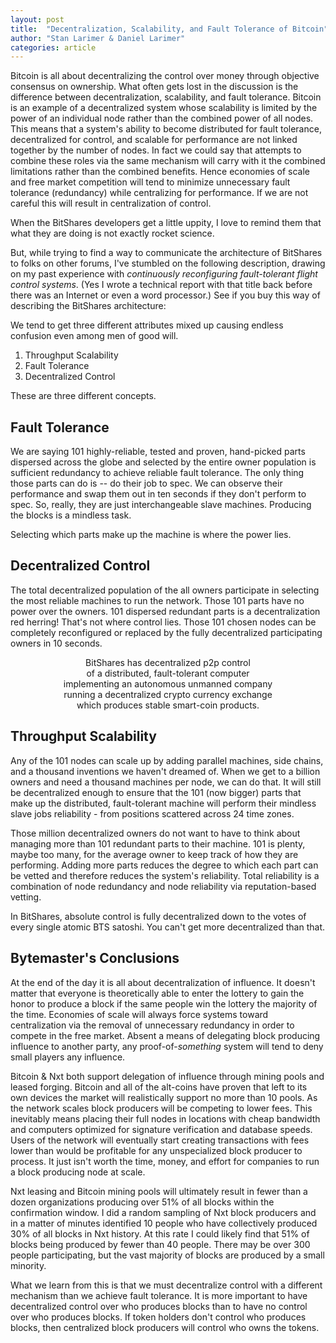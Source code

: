 ```yaml
---
layout: post
title:  "Decentralization, Scalability, and Fault Tolerance of Bitcoin"
author: "Stan Larimer & Daniel Larimer"
categories: article 
---
```

Bitcoin is all about decentralizing the control over money through objective consensus on ownership.  What often gets lost in the discussion is the
difference between decentralization, scalability, and fault tolerance.   Bitcoin is an example of a decentralized system whose scalability
is limited by the power of an individual node rather than the combined power of all nodes.  This means that a system's ability to become 
distributed for fault tolerance, decentralized for control, and scalable for performance are not linked together by the number of nodes. In
fact we could say that attempts to combine these roles via the same mechanism will carry with it the combined limitations rather than the
combined benefits.   Hence economies of scale and free market competition will tend to minimize unnecessary fault tolerance (redundancy) while centralizing for
performance. If we are not careful this will result in centralization of control.

When the BitShares developers get a little uppity, I love to remind them that what they are doing is not exactly rocket science.   

But, while trying to find a way to communicate the architecture of BitShares to folks on other forums, I've stumbled on the following description, drawing on my past experience with *continuously reconfiguring fault-tolerant flight control systems*.  (Yes I wrote a technical report with that title back before there was an Internet or even a word processor.)  See if you buy this way of describing the BitShares architecture:

We tend to get three different attributes mixed up causing endless confusion even among men of good will.

1. Throughput Scalability 
2. Fault Tolerance 
3. Decentralized Control

These are three different concepts.  

## Fault Tolerance
We are saying 101 highly-reliable, tested and proven, hand-picked parts dispersed across the globe and selected by the entire owner population is sufficient redundancy to achieve reliable fault tolerance.  The only thing those parts can do is -- do their job to spec.  We can observe their performance and swap them out in ten seconds if they don't perform to spec. So, really, they are just interchangeable slave machines.  Producing the blocks is a mindless task. 

Selecting which parts make up the machine is where the power lies.

## Decentralized Control  
The total decentralized population of the all owners participate in selecting the most reliable machines to run the network. Those 101 parts have no power over the owners. 101 dispersed redundant parts is a decentralization red herring! That's not where control lies. Those 101 chosen nodes can be completely reconfigured or replaced by the fully decentralized participating owners in 10 seconds.  

<center>
BitShares has decentralized p2p control<br/>
of a distributed, fault-tolerant computer<br/>
implementing an autonomous unmanned company<br/>
running a decentralized crypto currency exchange <br/>
which produces stable smart-coin products.
</center>

## Throughput Scalability
 Any of the 101 nodes can scale up by adding parallel machines, side chains, and a thousand inventions we haven't dreamed of.   When we get to a billion owners and need a thousand machines per node, we can do that.  It will still be decentralized enough to ensure that the 101 (now bigger) parts that make up the distributed, fault-tolerant machine will perform their mindless slave jobs reliability - from positions scattered across 24 time zones.

Those million decentralized owners do not want to have to think about managing more than 101 redundant parts to their machine. 101 is plenty, maybe too many, for the average owner to keep track of how they are performing.  Adding more parts reduces the degree to which each part can be vetted and therefore reduces the system's reliability.   Total reliability is a combination of node redundancy and node reliability via reputation-based vetting.

In BitShares, absolute control is fully decentralized down to the votes of every single atomic BTS satoshi.  You can't get more decentralized than that. 

## Bytemaster's Conclusions 

At the end of the day it is all about decentralization of influence.  It doesn't matter that everyone is theoretically able to enter the lottery to gain the honor to produce a block if the same people win the lottery the majority of the time.  Economies of scale will always force systems toward centralization via the removal of unnecessary redundancy in order to compete in the free market.   Absent a means of delegating block producing influence to another party, any proof-of-*something* system will tend to deny small players any influence.   

Bitcoin & Nxt both support delegation of influence through mining pools and leased forging.   Bitcoin and all of the alt-coins have proven that left to its own devices the market will realistically support no more than 10 pools.  As the network scales block producers will be competing to lower fees.  This inevitably means placing their full nodes in locations with cheap bandwidth and computers optimized for signature verification and database speeds.  Users of the network will eventually start creating transactions with fees lower than would be profitable for any unspecialized block producer to process.  It just isn't worth the time, money, and effort for companies to run a block producing node at scale.  

Nxt leasing and Bitcoin mining pools will ultimately result in fewer than a dozen organizations producing over 51% of all blocks within the confirmation window.  I did a random sampling of Nxt block producers and in a matter of minutes identified 10 people who have collectively produced 30% of all blocks in Nxt history.   At this rate I could likely find that 51% of blocks being produced by fewer than 40 people.   There may be over 300 people participating, but the vast majority of blocks are produced by a small minority. 

What we learn from this is that we must decentralize control with a different mechanism than we achieve fault tolerance.  It is more important to have decentralized control over who produces blocks than to have no control over who produces blocks.  If token holders don't control who produces blocks, then centralized block producers will control who owns the tokens.   
